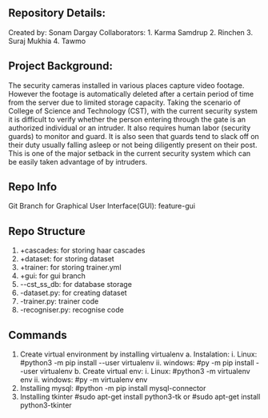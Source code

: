 Repository Details:
----------------------------------------------
Created by: Sonam Dargay
Collaborators: 
        1. Karma Samdrup
        2. Rinchen
        3. Suraj Mukhia
        4. Tawmo

Project Background:
----------------------------------------------
The security cameras installed in various places capture video footage. However the                 footage is automatically deleted after a certain period of time from the server due to limited storage capacity. Taking the scenario of College of Science and Technology (CST), with the current security system it is difficult to verify whether the person entering through the gate is an authorized individual or an intruder. It also requires human labor (security guards) to monitor and guard. It is also seen that guards tend to slack off on their duty usually falling asleep or not being diligently present on their post. This is one of the major setback in the current security system which can be easily taken advantage of by intruders.

Repo Info
---------------------------------------------
Git Branch for Graphical User Interface(GUI): feature-gui


Repo Structure
---------------------------------------------
1. +cascades: for storing haar cascades
2. +dataset: for storing dataset
3. +trainer: for storing trainer.yml
4. +gui: for gui branch
5. --cst_ss_db: for database storage
6. -dataset.py: for creating dataset
7. -trainer.py: trainer code
8. -recogniser.py: recognise code

Commands
----------------------------------------------
1. Create virtual environment by installing virtualenv
a. Instalation: 
        i. Linux: #python3 -m pip install --user virtualenv
        ii. windows: #py -m pip install --user virtualenv
b. Create virtual env:
        i. Linux: #python3 -m virtualenv env
        ii. windows: #py -m virtualenv env
2. Installing mysql:
        #python -m pip install mysql-connector
3. Installing tkinter
        #sudo apt-get install python3-tk
        or
        #sudo apt-get install python3-tkinter